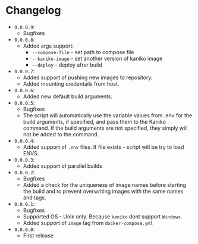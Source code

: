 # Changelog
* `0.0.0.9`:
    * Bugfixes
* `0.0.0.8`:
    * Added args support:
        * `--compose-file` - set path to compose file
        * `--kaniko-image` - set another version of kaniko image
        * `--deploy` - deploy afrer build
* `0.0.0.7`:
    * Added support of pushing new images to repository.
    * Added mounting credentails from host.
* `0.0.0.6`:
    * Added new default build arguments.
* `0.0.0.5`:
    * Bugfixes
    * The script will automatically use the variable values from .env for the build arguments, if specified, and pass them to the Kaniko command. If the build arguments are not specified, they simply will not be added to the command.
* `0.0.0.4`:
    * Added support of `.env` files. If file exists - script will be try to load ENVS.
* `0.0.0.3`:
    * Added support of parallel builds
* `0.0.0.2`:
    * Bugfixes
    * Added a check for the uniqueness of image names before starting the build and to prevent overwriting images with the same names and tags.
* `0.0.0.1`:
    * Bugfixes
    * Supported OS - Unix only. Because `kaniko` dont support `Windows`.
    * Added support of `image` tag from `docker-compose.yml`
* `0.0.0.0`:
    * First release